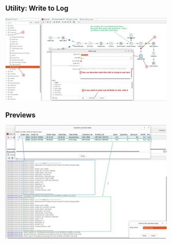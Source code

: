 ## **Utility: Write to Log**

![Alt write to log](pic/01.jpg)

## **Previews**

![Alt previews](pic/02.jpg)
